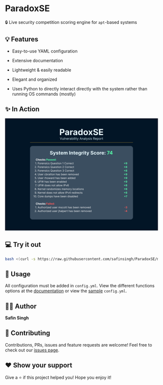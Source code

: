 # ParadoxSE

🔒 Live security competition scoring engine for `apt`-based systems

## 💡 Features

-   Easy-to-use YAML configuration

-   Extensive documentation

-   Lightweight & easily readable

-   Elegant and organized

-   Uses Python to directly interact directly
    with the system rather than running OS commands (mostly)

## ✨ In Action

![Score Report](./docs/ScoreReport.png)

## 💻 Try it out

```sh
bash <(curl -s https://raw.githubusercontent.com/safinsingh/ParadoxSE/master/install.sh)
```

## 🔮 Usage

All configuration must be added in `config.yml`. View the different functions options at the [documentation](https://safinsingh.tech/ParadoxSE) or view the [sample](https://github.com/safinsingh/ParadoxSE/blob/master/config.yml) `config.yml`.

## 👨‍💻 Author

**Safin Singh**

## 🤝 Contributing

Contributions, PRs, issues and feature requests are welcome! Feel free to check out our [issues page](https://github.com/safinsingh/ParadoxSE/issues).

## ❤️ Show your support

Give a ⭐️ if this project helped you!
Hope you enjoy it!
